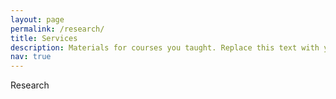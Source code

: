 ```yaml
---
layout: page
permalink: /research/
title: Services
description: Materials for courses you taught. Replace this text with your description.
nav: true
---
```


Research